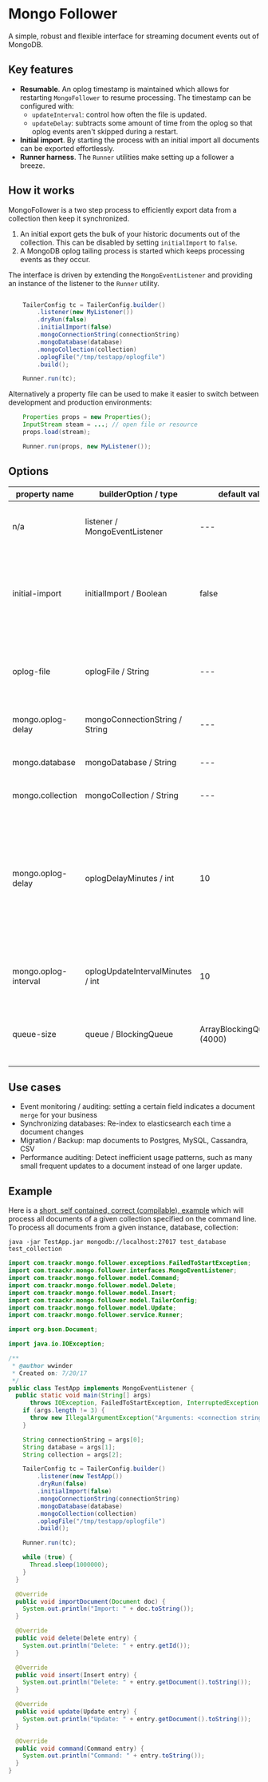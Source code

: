 # Mongo Follower

A simple, robust and flexible interface for streaming document events out of MongoDB.


## Key features
* **Resumable**. An oplog timestamp is maintained which allows for restarting `MongoFollower` to resume processing. The timestamp can be configured with:
  * `updateInterval`: control how often the file is updated.
  * `updateDelay`: subtracts some amount of time from the oplog so that oplog events aren't skipped during a restart.
* **Initial import**. By starting the process with an initial import all documents can be exported effortlessly.
* **Runner harness**. The `Runner` utilities make setting up a follower a breeze.


## How it works
MongoFollower is a two step process to efficiently export data from a collection then keep it synchronized.

1. An initial export gets the bulk of your historic documents out of the collection. This can be disabled by setting `initialImport` to `false`.
2. A MongoDB oplog tailing process is started which keeps processing events as they occur.

The interface is driven by extending the `MongoEventListener` and providing an instance of the listener to the `Runner` utility.
```java

    TailerConfig tc = TailerConfig.builder()
        .listener(new MyListener())
        .dryRun(false)
        .initialImport(false)
        .mongoConnectionString(connectionString)
        .mongoDatabase(database)
        .mongoCollection(collection)
        .oplogFile("/tmp/testapp/oplogfile")
        .build();

    Runner.run(tc);
```

Alternatively a property file can be used to make it easier to switch between development and production environments:
```java
    Properties props = new Properties();
    InputStream steam = ...; // open file or resource
    props.load(stream);

    Runner.run(props, new MyListener());
```


## Options

| property name | builderOption / type | default value | description |
| ------------- | ---- | ------------- | ----------- |
| n/a | listener / MongoEventListener | --- | A class extending the `MongoEventListener` interface to process events. |
| initial-import | initialImport / Boolean | false | Enabling this flag will cause MongoFollower to start the process by importing all existing documents from MongoDB into the event listener. |
| oplog-file | oplogFile / String | --- | The absolute path to the oplog file, this needs to be accessible for reading and writing by the user running MongoFollower. |
| mongo.oplog-delay | mongoConnectionString / String | --- | Standard MongoDB connection string. |
| mongo.database | mongoDatabase / String | --- | Database containing the collection to be followed. |
| mongo.collection | mongoCollection / String | --- | Collection being followed. |
| mongo.oplog-delay | oplogDelayMinutes / int | 10 | Number of minutes to lag behind the oplog. By delaying the oplog you can restart your process without missing any events. Note that this expects that it is ok to send the same event multiple times as long as they are sent in order. |
| mongo.oplog-interval | oplogUpdateIntervalMinutes / int | 10 | The number of minutes to wait between updating the oplog timestamp file. |
| queue-size | queue / BlockingQueue<Record> | ArrayBlockingQueue<>(4000) | Optionally override the queue implementation with something custom or with a different capacity. |


## Use cases

- Event monitoring / auditing: setting a certain field indicates a document `merge` for your business
- Synchronizing databases: Re-index to elasticsearch each time a document changes
- Migration / Backup: map documents to Postgres, MySQL, Cassandra, CSV
- Performance auditing: Detect inefficient usage patterns, such as many small frequent updates to a document instead of one larger update.


## Example

Here is a [short, self contained, correct (compilable), example](http://sscce.org/) which will process all documents of a given collection specified on the command line. To process all documents from a given instance, database, collection:
```
java -jar TestApp.jar mongodb://localhost:27017 test_database test_collection
```

```java
import com.traackr.mongo.follower.exceptions.FailedToStartException;
import com.traackr.mongo.follower.interfaces.MongoEventListener;
import com.traackr.mongo.follower.model.Command;
import com.traackr.mongo.follower.model.Delete;
import com.traackr.mongo.follower.model.Insert;
import com.traackr.mongo.follower.model.TailerConfig;
import com.traackr.mongo.follower.model.Update;
import com.traackr.mongo.follower.service.Runner;

import org.bson.Document;

import java.io.IOException;

/**
 * @author wwinder
 * Created on: 7/20/17
 */
public class TestApp implements MongoEventListener {
  public static void main(String[] args)
      throws IOException, FailedToStartException, InterruptedException {
    if (args.length != 3) {
      throw new IllegalArgumentException("Arguments: <connection string> <database> <collection>");
    }

    String connectionString = args[0];
    String database = args[1];
    String collection = args[2];

    TailerConfig tc = TailerConfig.builder()
        .listener(new TestApp())
        .dryRun(false)
        .initialImport(false)
        .mongoConnectionString(connectionString)
        .mongoDatabase(database)
        .mongoCollection(collection)
        .oplogFile("/tmp/testapp/oplogfile")
        .build();

    Runner.run(tc);

    while (true) {
      Thread.sleep(1000000);
    }
  }

  @Override
  public void importDocument(Document doc) {
    System.out.println("Import: " + doc.toString());
  }

  @Override
  public void delete(Delete entry) {
    System.out.println("Delete: " + entry.getId());
  }

  @Override
  public void insert(Insert entry) {
    System.out.println("Delete: " + entry.getDocument().toString());
  }

  @Override
  public void update(Update entry) {
    System.out.println("Update: " + entry.getDocument().toString());
  }

  @Override
  public void command(Command entry) {
    System.out.println("Command: " + entry.toString());
  }
}
```
